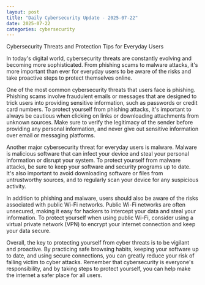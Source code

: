 ```yaml
---
layout: post
title: "Daily Cybersecurity Update - 2025-07-22"
date: 2025-07-22
categories: cybersecurity
---
```


Cybersecurity Threats and Protection Tips for Everyday Users

In today's digital world, cybersecurity threats are constantly evolving and becoming more sophisticated. From phishing scams to malware attacks, it's more important than ever for everyday users to be aware of the risks and take proactive steps to protect themselves online. 

One of the most common cybersecurity threats that users face is phishing. Phishing scams involve fraudulent emails or messages that are designed to trick users into providing sensitive information, such as passwords or credit card numbers. To protect yourself from phishing attacks, it's important to always be cautious when clicking on links or downloading attachments from unknown sources. Make sure to verify the legitimacy of the sender before providing any personal information, and never give out sensitive information over email or messaging platforms.

Another major cybersecurity threat for everyday users is malware. Malware is malicious software that can infect your device and steal your personal information or disrupt your system. To protect yourself from malware attacks, be sure to keep your software and security programs up to date. It's also important to avoid downloading software or files from untrustworthy sources, and to regularly scan your device for any suspicious activity.

In addition to phishing and malware, users should also be aware of the risks associated with public Wi-Fi networks. Public Wi-Fi networks are often unsecured, making it easy for hackers to intercept your data and steal your information. To protect yourself when using public Wi-Fi, consider using a virtual private network (VPN) to encrypt your internet connection and keep your data secure.

Overall, the key to protecting yourself from cyber threats is to be vigilant and proactive. By practicing safe browsing habits, keeping your software up to date, and using secure connections, you can greatly reduce your risk of falling victim to cyber attacks. Remember that cybersecurity is everyone's responsibility, and by taking steps to protect yourself, you can help make the internet a safer place for all users.
